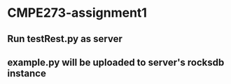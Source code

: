 # CMPE273-assignment1

## Run testRest.py as server
## example.py will be uploaded to server's rocksdb instance
